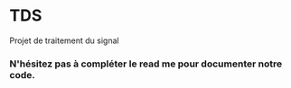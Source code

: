 # TDS
Projet de traitement du signal

### N'hésitez pas à compléter le read me pour documenter notre code.
